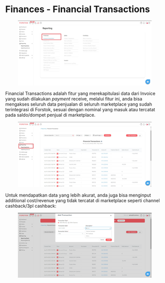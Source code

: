 # Finances - Financial Transactions

<figure><img src="../../.gitbook/assets/Screenshot 2023-04-11 135047.jpg" alt=""><figcaption></figcaption></figure>

Financial Transactions adalah fitur yang merekapitulasi data dari Invoice yang sudah dilakukan _payment_ receive, melalui fitur ini, anda bisa mengakses seluruh data penjualan di seluruh marketplace yang sudah terintegrasi di Forstok, sesuai dengan nominal yang masuk atau tercatat pada saldo/dompet penjual di marketplace.

<figure><img src="../../.gitbook/assets/Screenshot 2023-04-11 134759.jpg" alt=""><figcaption></figcaption></figure>

Untuk mendapatkan data yang lebih akurat, anda juga bisa menginput additional cost/revenue yang tidak tercatat di marketplace seperti channel cashback/3pl cashback:

<figure><img src="../../.gitbook/assets/image (5) (1) (3).png" alt=""><figcaption></figcaption></figure>
